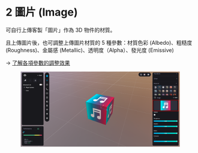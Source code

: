 # 2 圖片 (Image)

可自行上傳客製「圖片」作為 3D 物件的材質。

且上傳圖片後，也可調整上傳圖片材質的 5 種參數：材質色彩 (Albedo)、粗糙度 (Roughness)、金屬感 (Metallic)、透明度（Alpha）、發光度 (Emissive)

\-> [了解各項參數的調整效果](yu-she-zhi-default.md)

<figure><img src="../../../../.gitbook/assets/Frame 162.png" alt=""><figcaption></figcaption></figure>
